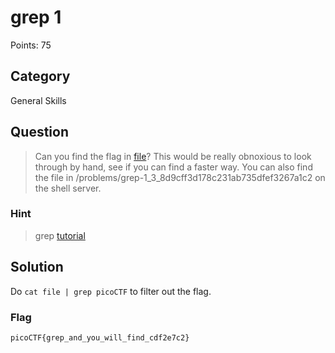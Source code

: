 # grep 1
Points: 75

## Category
General Skills

## Question
>Can you find the flag in [file](files/file)? This would be really obnoxious to look through by hand, see if you can find a faster way. You can also find the file in /problems/grep-1_3_8d9cff3d178c231ab735dfef3267a1c2 on the shell server. 

### Hint
>grep [tutorial](https://ryanstutorials.net/linuxtutorial/grep.php)

## Solution
Do `cat file | grep picoCTF` to filter out the flag.

### Flag
`picoCTF{grep_and_you_will_find_cdf2e7c2}`

